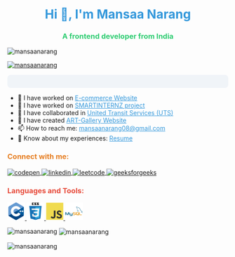 <h1 align="center" style="color: #3498db;">Hi 👋, I'm Mansaa Narang</h1>
<h3 align="center" style="color: #2ecc71;">A frontend developer from India</h3>

<p align="left"> 
  <img src="https://komarev.com/ghpvc/?username=mansaanarang&label=Profile%20views&color=0e75b6&style=flat" alt="mansaanarang" /> 
</p>

<p align="left"> 
  <a href="https://github.com/ryo-ma/github-profile-trophy">
    <img src="https://github-profile-trophy.vercel.app/?username=mansaanarang&theme=juicyfresh&no-bg=true&row=1" alt="mansaanarang" />
  </a> 
</p>

<p style="background-color: #f0f4f8; padding: 15px; border-radius: 8px;">
  <ul>
    <li>🔭 I have worked on <a href="https://github.com/MansaaNarang/E-commerce-Website" style="color: #3498db;">E-commerce Website</a></li>
    <li>🌱 I have worked on <a href="https://github.com/MansaaNarang/ASSIGNMENTS-FOR-SMARTINTERNZ" style="color: #3498db;">SMARTINTERNZ project</a></li>
    <li>👯 I have collaborated in <a href="https://gitfront.io/r/MANSAANARANG/mXQhd7w4CBCa/UTS/" style="color: #3498db;">United Transit Services (UTS)</a></li>
    <li>🤝 I have created <a href="https://github.com/MansaaNarang/Art-Gallery" style="color: #3498db;">ART-Gallery Website</a></li>
    <li>📫 How to reach me: <a href="mailto:mansaanarang08@gmail.com" style="color: #3498db;">mansaanarang08@gmail.com</a></li>
    <li>📄 Know about my experiences: <a href="https://drive.google.com/file/d/1PBViYGARp1KT8c1kt1FM7CMBNv0aYu3L/view?usp=sharing" style="color: #3498db;">Resume</a></li>
  </ul>
</p>

<h3 align="left" style="color: #e67e22;">Connect with me:</h3>
<p align="left">
  <a href="https://codepen.io/mansaa-narang" target="blank">
    <img align="center" src="https://raw.githubusercontent.com/rahuldkjain/github-profile-readme-generator/master/src/images/icons/Social/codepen.svg" alt="codepen" height="30" width="40" />
  </a>
  <a href="https://www.linkedin.com/in/mansaa-narang-067118277/" target="blank">
    <img align="center" src="https://raw.githubusercontent.com/rahuldkjain/github-profile-readme-generator/master/src/images/icons/Social/linked-in-alt.svg" alt="linkedin" height="30" width="40" />
  </a>
  <a href="https://leetcode.com/u/mansaa_narang/" target="blank">
    <img align="center" src="https://raw.githubusercontent.com/rahuldkjain/github-profile-readme-generator/master/src/images/icons/Social/leet-code.svg" alt="leetcode" height="30" width="40" />
  </a>
  <a href="https://www.geeksforgeeks.org/user/mansaanarang/" target="blank">
    <img align="center" src="https://raw.githubusercontent.com/rahuldkjain/github-profile-readme-generator/master/src/images/icons/Social/geeks-for-geeks.svg" alt="geeksforgeeks" height="30" width="40" />
  </a>
</p>

<h3 align="left" style="color: #e74c3c;">Languages and Tools:</h3>
<p align="left">
  <a href="https://www.w3schools.com/cpp/" target="_blank" rel="noreferrer">
    <img src="https://raw.githubusercontent.com/devicons/devicon/master/icons/cplusplus/cplusplus-original.svg" alt="cplusplus" width="40" height="40" />
  </a>
  <a href="https://www.w3schools.com/css/" target="_blank" rel="noreferrer">
    <img src="https://raw.githubusercontent.com/devicons/devicon/master/icons/css3/css3-original-wordmark.svg" alt="css3" width="40" height="40" />
  </a>
  <a href="https://developer.mozilla.org/en-US/docs/Web/JavaScript" target="_blank" rel="noreferrer">
    <img src="https://raw.githubusercontent.com/devicons/devicon/master/icons/javascript/javascript-original.svg" alt="javascript" width="40" height="40" />
  </a>
  <a href="https://www.mysql.com/" target="_blank" rel="noreferrer">
    <img src="https://raw.githubusercontent.com/devicons/devicon/master/icons/mysql/mysql-original-wordmark.svg" alt="mysql" width="40" height="40" />
  </a>
</p>

<p>
  <img align="left" src="https://github-readme-stats.vercel.app/api/top-langs?username=mansaanarang&show_icons=true&locale=en&layout=compact&theme=radical" alt="mansaanarang" />
</p>

<p>&nbsp;<img align="center" src="https://github-readme-stats.vercel.app/api?username=mansaanarang&show_icons=true&locale=en&theme=radical" alt="mansaanarang" /></p>

<p><img align="center" src="https://github-readme-streak-stats.herokuapp.com/?user=mansaanarang&theme=radical" alt="mansaanarang" /></p>
